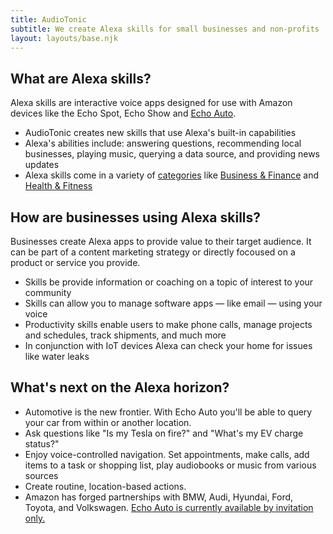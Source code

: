 ```yaml
---
title: AudioTonic
subtitle: We create Alexa skills for small businesses and non-profits
layout: layouts/base.njk
---
```



## What are Alexa skills?

Alexa skills are interactive voice apps designed for use with Amazon devices like the Echo Spot, Echo Show and <a href="https://www.amazon.com/Introducing-Echo-Auto-first-your/dp/B0753K4CWG/" target="blank">Echo Auto</a>. 

- AudioTonic creates new skills that use Alexa's built-in capabilities
- Alexa's abilities include: answering questions, recommending local businesses, playing music, querying a data source, and providing news updates 
- Alexa skills come in a variety of <a href="https://www.amazon.com/b?ie=UTF8&node=13727921011" target="blank">categories</a> like <a href="https://www.amazon.com/s/ref=lp_13727921011_nr_n_0?fst=as%3Aoff&rh=n%3A13727921011%2Cn%3A%2113727922011%2Cn%3A14284819011&bbn=13727922011&ie=UTF8&qid=1563946288&rnid=13727922011" target="blank">Business & Finance</a> and <a href="https://www.amazon.com/s/ref=lp_13727921011_nr_n_6?fst=as%3Aoff&rh=n%3A13727921011%2Cn%3A%2113727922011%2Cn%3A14284831011&bbn=13727922011&ie=UTF8&qid=1563946288&rnid=13727922011" target="blank">Health & Fitness</a>


## How are businesses using Alexa skills? 

Businesses create Alexa apps to provide value to their target audience. It can be part of a content marketing strategy or directly focoused on a product or service you provide. 

- Skills be provide information or coaching on a topic of interest to your community
- Skills can allow you to manage software apps — like email — using your voice
- Productivity skills enable users to make phone calls, manage projects and schedules, track shipments, and much more
- In conjunction with IoT devices Alexa can check your home for issues like water leaks 


## What's next on the Alexa horizon? 

- Automotive is the new frontier. With Echo Auto you'll be able to query your car from within or another location. 
- Ask questions like "Is my Tesla on fire?" and "What's my EV charge status?"
- Enjoy voice-controlled navigation. Set appointments, make calls, add items to a task or shopping list, play audiobooks or music from various sources
- Create routine, location-based actions.
- Amazon has forged partnerships with BMW, Audi, Hyundai, Ford, Toyota, and Volkswagen. <a href="https://www.amazon.com/Introducing-Echo-Auto-first-your/dp/B0753K4CWG/" target="blank">Echo Auto is currently available by invitation only. 
  



